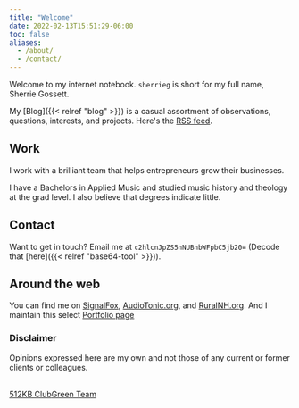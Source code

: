 ```yaml
---
title: "Welcome"
date: 2022-02-13T15:51:29-06:00
toc: false
aliases:
  - /about/
  - /contact/
---
```


Welcome to my internet notebook. `sherrieg` is short for my full name, Sherrie Gossett.

My [Blog]({{< relref "blog" >}}) is a casual assortment of observations, questions, interests, and projects. Here's the [RSS feed](/blog/index.xml).

<!--more-->

## Work

I work with a brilliant team that helps entrepreneurs grow their businesses.

I have a Bachelors in Applied Music and studied music history and theology at the grad level. I also believe that degrees indicate little. 

## Contact

Want to get in touch? Email me at `c2hlcnJpZS5nNUBnbWFpbC5jb20=` (Decode that [here]({{< relref "base64-tool" >}})).

## Around the web

You can find me on <a href="https://signalfox.org" target="blank">SignalFox</a>, <a href="https://audiotonic.org/" target="blank">AudioTonic.org</a>, and <a href="https://www.ruralnh.org/" target="blank">RuralNH.org</a>. And I maintain this select <a href="https://sherrieg5.myportfolio.com/projects" target="blank">Portfolio page</a>

### Disclaimer

Opinions expressed here are my own and not those of any current or former clients or colleagues.<br/><br/>

<div class="kb-club">
  <a target="blank" href="https://512kb.club"><span class="kb-club-no-bg">512KB Club</span><span class="kb-club-bg">Green Team</span></a>
</div>
